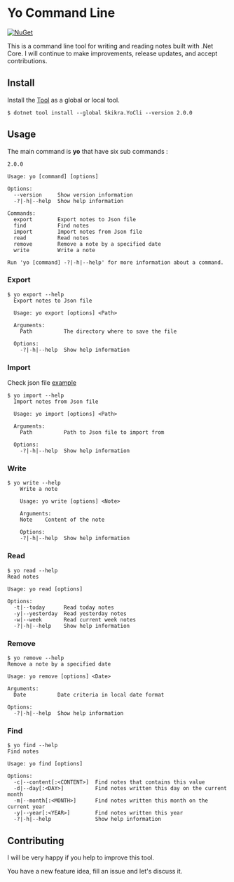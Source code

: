 Yo Command Line
================


[![NuGet][nuget-badge]][nuget]

[nuget]: https://www.nuget.org/packages/Skikra.YoCli/2.0.0
[nuget-badge]: https://img.shields.io/badge/nuget-v2.0.0-blue?style=flat-square


This is a command line tool for writing and reading notes built with .Net Core. I will continue to make improvements, release updates, and accept contributions.

## Install

Install the [Tool][nuget] as a global or local tool.

```
$ dotnet tool install --global Skikra.YoCli --version 2.0.0
```

## Usage

The main command is **yo** that have six sub commands :

```
2.0.0

Usage: yo [command] [options]

Options:
  --version     Show version information
  -?|-h|--help  Show help information

Commands:
  export        Export notes to Json file
  find          Find notes
  import        Import notes from Json file
  read          Read notes
  remove        Remove a note by a specified date
  write         Write a note

Run 'yo [command] -?|-h|--help' for more information about a command.
```
### Export

```
$ yo export --help
  Export notes to Json file

  Usage: yo export [options] <Path>

  Arguments:
    Path          The directory where to save the file

  Options:
    -?|-h|--help  Show help information
```

### Import

Check json file [example](https://github.com/elrhomariyounes/YoCli/blob/master/example/notes.json)

```
$ yo import --help
  Import notes from Json file

  Usage: yo import [options] <Path>

  Arguments:
    Path          Path to Json file to import from

  Options:
    -?|-h|--help  Show help information
```

### Write

```
$ yo write --help
    Write a note

    Usage: yo write [options] <Note>

    Arguments:
    Note    Content of the note

    Options:
    -?|-h|--help  Show help information
```

### Read


```
$ yo read --help
Read notes

Usage: yo read [options]

Options:
  -t|--today      Read today notes
  -y|--yesterday  Read yesterday notes
  -w|--week       Read current week notes
  -?|-h|--help    Show help information
```

### Remove


```
$ yo remove --help
Remove a note by a specified date

Usage: yo remove [options] <Date>

Arguments:
  Date          Date criteria in local date format

Options:
  -?|-h|--help  Show help information
```

### Find

```
$ yo find --help
Find notes

Usage: yo find [options]

Options:
  -c|--content[:<CONTENT>]  Find notes that contains this value
  -d|--day[:<DAY>]          Find notes written this day on the current month
  -m|--month[:<MONTH>]      Find notes written this month on the current year
  -y|--year[:<YEAR>]        Find notes written this year
  -?|-h|--help              Show help information
```

## Contributing

I will be very happy if you help to improve this tool.

You have a new feature idea, fill an issue and let's discuss it.
